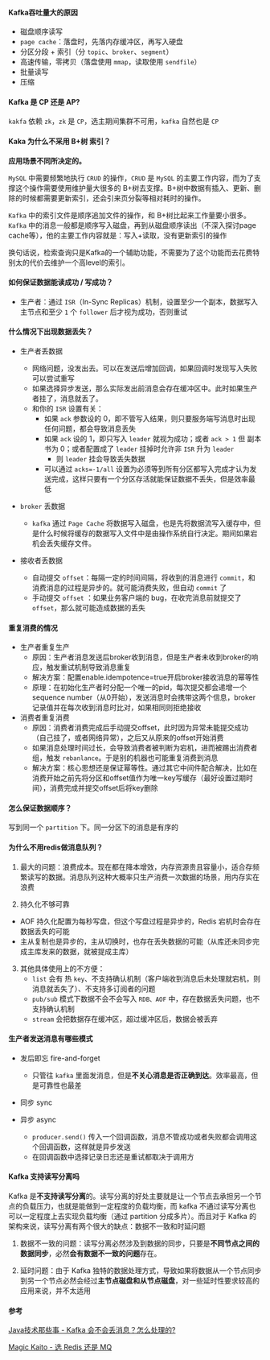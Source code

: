 #### Kafka吞吐量大的原因

- 磁盘顺序读写
- `page cache`：落盘时，先落内存缓冲区，再写入硬盘
- 分区分段 + 索引（分 `topic`、`broker`、`segment`）
- 高速传输，零拷贝（落盘使用 `mmap`，读取使用 `sendfile`）
- 批量读写
- 压缩





#### Kafka 是 CP 还是 AP?

`kakfa` 依赖 `zk`，`zk` 是 `CP`，选主期间集群不可用，`kafka` 自然也是 `CP`





#### Kaka 为什么不采用 B+树 索引？

**应用场景不同所决定的。**

`MySQL` 中需要频繁地执行 `CRUD` 的操作，`CRUD` 是 `MySQL` 的主要工作内容，而为了支撑这个操作需要使用维护量大很多的 B+树去支撑。B+树中数据有插入、更新、删除的时候都需要更新索引，还会引来页分裂等相对耗时的操作。

`Kafka` 中的索引文件是顺序追加文件的操作，和 B+树比起来工作量要小很多。`Kafka` 中的消息一般都是顺序写入磁盘，再到从磁盘顺序读出（不深入探讨page cache等），他的主要工作内容就是：写入+读取，没有更新索引的操作

换句话说，检索查询只是Kafka的一个辅助功能，不需要为了这个功能而去花费特别太的代价去维护一个高level的索引。





#### 如何保证数据能读成功 / 写成功？

- 生产者：通过 `ISR`（In-Sync Replicas）机制，设置至少一个副本，数据写入主节点和至少 `1` 个 `follower` 后才视为成功，否则重试





#### 什么情况下出现数据丢失？

- 生产者丢数据
  - 网络问题，没发出去。可以在发送后增加回调，如果回调时发现写入失败可以尝试重写
  - 如果选择异步发送，那么实际发出前消息会存在缓冲区中。此时如果生产者挂了，消息就丢了。
  - 和你的 `ISR` 设置有关：
    - 如果 `ack` 参数设的 0，即不管写入结果，则只要服务端写消息时出现任何问题，都会导致消息丢失
    - 如果 `ack` 设的 1，即只写入 `leader` 就视为成功；或者 `ack > 1` 但 副本书为 0；或者配置成了 `leader` 挂掉时允许非 `ISR` 升为 `leader`
      - 则 `leader` 挂会导致丢失数据
    - 可以通过 `acks=-1/all` 设置为必须等到所有分区都写入完成才认为发送完成，这样只要有一个分区存活就能保证数据不丢失，但是效率最低
  
- `broker` 丢数据
  
  - `kafka` 通过 `Page Cache` 将数据写入磁盘，也是先将数据流写入缓存中，但是什么时候将缓存的数据写入文件中是由操作系统自行决定。期间如果宕机会丢失缓存文件。
- 接收者丢数据

  - 自动提交 `offset`：每隔一定的时间间隔，将收到的消息进行 `commit`，和消费消息的过程是异步的。就可能消费失败，但自动 `commit` 了
  - 手动提交 `offset` ：如果业务客户端的 bug，在收完消息前就提交了 `offset`，那么就可能造成数据的丢失





#### 重复消费的情况

- 生产者重复生产
  - 原因：生产者消息发送后broker收到消息，但是生产者未收到broker的响应，触发重试机制导致消息重复
  - 解决方案：配置enable.idempotence=true开启broker接收消息的幂等性
  - 原理：在初始化生产者时分配一个唯一的pid，每次提交都会递增一个sequence number（从0开始），发送消息时会携带这两个信息，broker记录值并在每次收到消息时比对，如果相同则拒绝接收
- 消费者重复消费
  - 原因：消费者消费完成后手动提交offset，此时因为异常未能提交成功（自己挂了，或者网络异常），之后又从原来的offset开始消费
  - 如果消息处理时间过长，会导致消费者被判断为宕机，进而被踢出消费者组，触发 `rebanlance`。于是别的机器也可能重复消费到消息
  - 解决方案：核心思想还是保证幂等性。通过其它中间件配合解决，比如在消费开始之前先将分区和offset值作为唯一key写缓存（最好设置过期时间），消费完成并提交offset后将key删除



#### 怎么保证数据顺序？

写到同一个 `partition` 下。同一分区下的消息是有序的





#### 为什么不用redis做消息队列？

1. 最大的问题：浪费成本。现在都在降本增效，内存资源贵且容量小，适合存频繁读写的数据。消息队列这种大概率只生产消费一次数据的场景，用内存实在浪费

2. 持久化不够可靠
  - AOF 持久化配置为每秒写盘，但这个写盘过程是异步的，Redis 宕机时会存在数据丢失的可能
  - 主从复制也是异步的，主从切换时，也存在丢失数据的可能（从库还未同步完成主库发来的数据，就被提成主库）

3. 其他具体使用上的不方便：
    - `list` 会有 热 `key`、不支持确认机制（客户端收到消息后未处理就宕机，则消息就丢失了）、不支持多订阅者的问题
    - `pub/sub` 模式下数据不会不会写入  `RDB、AOF` 中，存在数据丢失问题，也不支持确认机制
    - `stream` 会把数据存在缓冲区，超过缓冲区后，数据会被丢弃







#### 生产者发送消息有哪些模式

- 发后即忘 fire-and-forget
  - 只管往 `kafka` 里面发消息，但是**不关心消息是否正确到达**。效率最高，但是可靠性也最差

- 同步 sync

- 异步 async
  - `producer.send()` 传入一个回调函数，消息不管成功或者失败都会调用这个回调函数，这样就是异步发送
  - 在回调函数中选择记录日志还是重试都取决于调用方






#### Kafka 支持读写分离吗

Kafka 是**不支持读写分离**的。读写分离的好处主要就是让一个节点去承担另一个节点的负载压力，也就是能做到一定程度的负载均衡，而 kafka 不通过读写分离也可以一定程度上去实现负载均衡（通过 partition 分成多片）。而且对于 Kafka 的架构来说，读写分离有两个很大的缺点：数据不一致和时延问题

1. 数据不一致的问题：读写分离必然涉及到数据的同步，只要是**不同节点之间的数据同步**，必然**会有数据不一致的问题**存在。

2. 延时问题：由于 Kafka 独特的数据处理方式，导致如果将数据从一个节点同步到另一个节点必然会经过**主节点磁盘和从节点磁盘**，对一些延时性要求较高的应用来说，并不太适用





#### 参考

[Java技术那些事 - Kafka 会不会丢消息？怎么处理的?](https://zhuanlan.zhihu.com/p/307480336)

[Magic Kaito - 选 Redis 还是 MQ](https://toutiao.io/posts/v52rbwl/preview)
